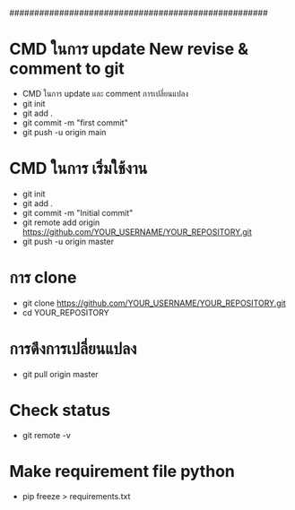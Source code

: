 ####################################################
# CMD ในการ update New revise & comment to git
- CMD ในการ update และ comment การเปลี่ยนแปลง
- git init
- git add .
- git commit -m "first commit"
- git push -u origin main
# CMD ในการ เริ่มใช้งาน
- git init
- git add .
- git commit -m "Initial commit"
- git remote add origin https://github.com/YOUR_USERNAME/YOUR_REPOSITORY.git
- git push -u origin master
# การ clone
- git clone https://github.com/YOUR_USERNAME/YOUR_REPOSITORY.git
- cd YOUR_REPOSITORY
# การดึงการเปลี่ยนแปลง
- git pull origin master
# Check status
- git remote -v
# Make requirement file python
- pip freeze > requirements.txt
